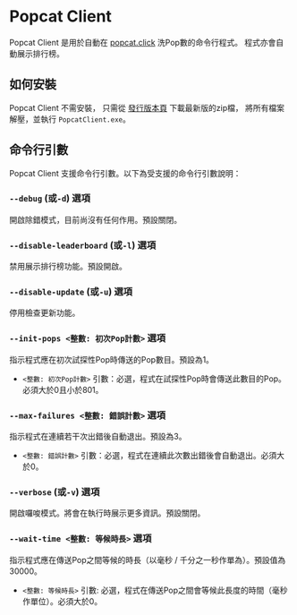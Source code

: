 # Popcat Client
Popcat Client 是用於自動在 [popcat.click](https://popcat.click) 洗Pop數的命令行程式。 程式亦會自動展示排行榜。

## 如何安裝
Popcat Client 不需安裝，
只需從 [發行版本頁](https://github.com/ShingZhanho/PopcatClient/releases) 下載最新版的zip檔，
將所有檔案解壓，並執行 `PopcatClient.exe`。

## 命令行引數
Popcat Client 支援命令行引數。以下為受支援的命令行引數說明：

### `--debug` (或`-d`) 選項
開啟除錯模式，目前尚沒有任何作用。預設關閉。

### `--disable-leaderboard` (或`-l`) 選項
禁用展示排行榜功能。預設開啟。

### `--disable-update` (或`-u`) 選項
停用檢查更新功能。

### `--init-pops <整數: 初次Pop計數>` 選項
指示程式應在初次試探性Pop時傳送的Pop數目。預設為1。

* `<整數: 初次Pop計數>` 引數：必選，程式在試探性Pop時會傳送此數目的Pop。必須大於0且小於801。

### `--max-failures <整數: 錯誤計數>` 選項
指示程式在連續若干次出錯後自動退出。預設為3。

* `<整數: 錯誤計數>` 引數：必選，程式在連續此次數出錯後會自動退出。必須大於0。

### `--verbose` (或`-v`) 選項
開啟囉唆模式。將會在執行時展示更多資訊。預設關閉。

### `--wait-time <整數: 等候時長>` 選項
指示程式應在傳送Pop之間等候的時長（以毫秒 / 千分之一秒作單為）。預設值為30000。

* `<整數: 等候時長>` 引數: 必選，程式在傳送Pop之間會等候此長度的時間（毫秒作單位）。必須大於0。
